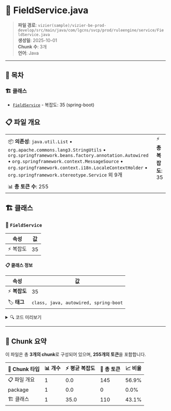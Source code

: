 # 📄 FieldService.java

> **파일 경로**: `vizier(sample)/vizier-be-prod-develop/src/main/java/com/lgcns/svcp/prod/ruleengine/service/FieldService.java`  
> **생성일**: 2025-10-01  
> **Chunk 수**: 3개  
> **언어**: Java
---

## 📑 목차

### 🏗️ 클래스
- [`FieldService`](#class-fieldservice) - 복잡도: 35 (spring-boot)

## 📋 파일 개요

| | |
|--|--|
| 📦 **의존성**: `java.util.List` • `org.apache.commons.lang3.StringUtils` • `org.springframework.beans.factory.annotation.Autowired` • `org.springframework.context.MessageSource` • `org.springframework.context.i18n.LocaleContextHolder` • `org.springframework.stereotype.Service` 외 9개 | ⚡ **총 복잡도**: 35 |
| 📊 **총 토큰 수**: 255 |  |



## 🏗️ 클래스

### <a id="class-fieldservice"></a>🎯 `FieldService`

| 속성 | 값 |
|------|----|
| ⚡ 복잡도 | 35 |



#### 📋 클래스 정보

| 속성 | 값 |
|------|----|
| ⚡ **복잡도** | 35 || 📍 **라인 범위** | 25-25 |
| 🏷️ **태그** | `class, java, autowired, spring-boot` || 🏗️ **프레임워크** | `spring-boot` |

<details>
<summary>🔍 코드 미리보기</summary>

```java
public class FieldService {
	
	private final CommonDao commonDao;
	private final FieldMapper fieldMapper;
	
	@Autowired
	public MessageSource messageSource;
	
	public PageResult<FieldDto> retrieveAllFields(FieldSearchPagingDto params) {
		FieldSearchPagingDto properties = buildProperties(params);
		PageResult<FieldEntity> pageResult = commonDao.selectPagedList("Rule-Field.retrieveAllFields", properties);
		List<FieldDto> dtos = fieldMapper.convertListEntityToDto(pageResult.getElements());
		return new PageResult<FieldDto>(dtos, pageResult.getPage(), pageResult.getSize(), pageResult.getTotalElements());
	}

	private FieldSearchPagingDto buildProperties(FieldSearchPagingDto params) {
		if (StringUtils.isNotBlank(params.getType()) && StringUtils.isNotBlank(params.getValue())) {
			switch (par...
```

**Chunk 정보**
- 🆔 **ID**: `396c69443193`
- 📍 **라인**: 25-25
- 📊 **토큰**: 110
- 🏷️ **태그**: `class, java, autowired, spring-boot`

</details>

---





## 🧩 Chunk 요약

이 파일은 총 **3개의 chunk**로 구성되어 있으며, **255개의 토큰**을 포함합니다.

| 🧩 Chunk 타입 | 📊 개수 | ⚡ 평균 복잡도 | 📝 총 토큰 | 📈 비율 |
|---------------|--------|-------------|----------|--------|
| 📋 파일 개요 | 1 | 0.0 | 145 | 56.9% |
| package | 1 | 0.0 | 0 | 0.0% |
| 🏗️ 클래스 | 1 | 35.0 | 110 | 43.1% |

